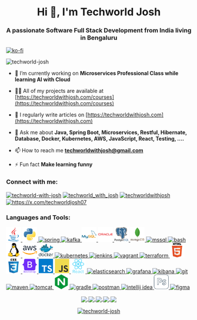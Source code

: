 <h1 align="center">Hi 👋, I'm Techworld Josh</h1>
<h3 align="center">A passionate Software Full Stack Development from India living in Bengaluru</h3> 

[![ko-fi](https://ko-fi.com/img/githubbutton_sm.svg)](https://ko-fi.com/O5O2101QXR)

<p align="left"> <img src="https://komarev.com/ghpvc/?username=techworld-josh&label=Profile%20views&color=0e75b6&style=flat" alt="techworld-josh" /> </p>

- 🔭 I’m currently working on **Microservices Professional Class while learning AI with Cloud**

- 👨‍💻 All of my projects are available at [https://techworldwithjosh.com/courses](https://techworldwithjosh.com/courses)

- 📝 I regularly write articles on [https://techworldwithjosh.com](https://techworldwithjosh.com)

- 💬 Ask me about **Java, Spring Boot, Microservices, Restful, Hibernate, Database, Docker, Kubernetes, AWS, JavaScript, React, Testing, ....**

- 📫 How to reach me **techworldwithjosh@gmail.com**

- ⚡ Fun fact **Make learning funny**

<h3 align="left">Connect with me:</h3>
<p align="left"> <a href="https://linkedin.com/in/techworld-with-josh" target="blank"><img align="center" src="https://raw.githubusercontent.com/rahuldkjain/github-profile-readme-generator/master/src/images/icons/Social/linked-in-alt.svg" alt="techworld-with-josh" height="30" width="40" /></a> <a href="https://instagram.com/techworld_with_josh" target="blank"><img align="center" src="https://raw.githubusercontent.com/rahuldkjain/github-profile-readme-generator/master/src/images/icons/Social/instagram.svg" alt="techworld_with_josh" height="30" width="40" /></a> <a href="https://www.youtube.com/c/techworldwithjosh" target="blank"><img align="center" src="https://raw.githubusercontent.com/rahuldkjain/github-profile-readme-generator/master/src/images/icons/Social/youtube.svg" alt="techworldwithjosh" height="30" width="40" /></a> <a href="https://twitter.com/https://x.com/techworldjosh07" target="blank"><img align="center" src="https://raw.githubusercontent.com/rahuldkjain/github-profile-readme-generator/master/src/images/icons/Social/twitter.svg" alt="https://x.com/techworldjosh07" height="30" width="40" /></a> </p>

<h3 align="left">Languages and Tools:</h3>
<p align="left"> <a href="https://www.java.com" target="_blank" rel="noreferrer"> <img src="https://raw.githubusercontent.com/devicons/devicon/master/icons/java/java-original.svg" alt="java" width="40" height="40"/> </a><a href="https://www.python.org" target="_blank" rel="noreferrer"> <img src="https://raw.githubusercontent.com/devicons/devicon/master/icons/python/python-original.svg" alt="python" width="40" height="40"/> </a> 
<a href="https://spring.io/" target="_blank" rel="noreferrer"> <img src="https://www.vectorlogo.zone/logos/springio/springio-icon.svg" alt="spring" width="40" height="40"/> </a> 
<a href="https://kafka.apache.org/" target="_blank" rel="noreferrer"> <img src="https://www.vectorlogo.zone/logos/apache_kafka/apache_kafka-icon.svg" alt="kafka" width="40" height="40"/> </a> <a href="https://www.mysql.com/" target="_blank" rel="noreferrer"> <img src="https://raw.githubusercontent.com/devicons/devicon/master/icons/mysql/mysql-original-wordmark.svg" alt="mysql" width="40" height="40"/> </a> <a href="https://www.oracle.com/" target="_blank" rel="noreferrer"> <img src="https://raw.githubusercontent.com/devicons/devicon/master/icons/oracle/oracle-original.svg" alt="oracle" width="40" height="40"/> </a> 
<a href="https://www.postgresql.org" target="_blank" rel="noreferrer"> <img src="https://raw.githubusercontent.com/devicons/devicon/master/icons/postgresql/postgresql-original-wordmark.svg" alt="postgresql" width="40" height="40"/> </a> <a href="https://www.mongodb.com/" target="_blank" rel="noreferrer"> <img src="https://raw.githubusercontent.com/devicons/devicon/master/icons/mongodb/mongodb-original-wordmark.svg" alt="mongodb" width="40" height="40"/> </a> 
<a href="https://www.microsoft.com/en-us/sql-server" target="_blank" rel="noreferrer"> <img src="https://www.svgrepo.com/show/303229/microsoft-sql-server-logo.svg" alt="mssql" width="40" height="40"/> </a> <a href="https://www.gnu.org/software/bash/" target="_blank" rel="noreferrer"> <img src="https://www.vectorlogo.zone/logos/gnu_bash/gnu_bash-icon.svg" alt="bash" width="40" height="40"/> </a> <a href="https://www.linux.org/" target="_blank" rel="noreferrer"> <img src="https://raw.githubusercontent.com/devicons/devicon/master/icons/linux/linux-original.svg" alt="linux" width="40" height="40"/> </a> <a href="https://aws.amazon.com" target="_blank" rel="noreferrer"> <img src="https://raw.githubusercontent.com/devicons/devicon/master/icons/amazonwebservices/amazonwebservices-original-wordmark.svg" alt="aws" width="40" height="40"/> </a> 
<a href="https://www.docker.com/" target="_blank" rel="noreferrer"> <img src="https://raw.githubusercontent.com/devicons/devicon/master/icons/docker/docker-original-wordmark.svg" alt="docker" width="40" height="40"/> </a> <a href="https://kubernetes.io" target="_blank" rel="noreferrer"> <img src="https://www.vectorlogo.zone/logos/kubernetes/kubernetes-icon.svg" alt="kubernetes" width="40" height="40"/> </a> <a href="https://www.jenkins.io" target="_blank" rel="noreferrer"> <img src="https://www.vectorlogo.zone/logos/jenkins/jenkins-icon.svg" alt="jenkins" width="40" height="40"/> </a> <a href="https://www.vagrantup.com/" target="_blank" rel="noreferrer"> <img src="https://www.vectorlogo.zone/logos/vagrantup/vagrantup-icon.svg" alt="vagrant" width="40" height="40"/> </a> <a href="https://www.terraform.io/" target="_blank" rel="noreferrer"> <img src="https://www.vectorlogo.zone/logos/terraformio/terraformio-icon.svg" alt="terraform" width="40" height="40"/> </a> <a href="https://www.w3.org/html/" target="_blank" rel="noreferrer"> <img src="https://raw.githubusercontent.com/devicons/devicon/master/icons/html5/html5-original-wordmark.svg" alt="html5" width="40" height="40"/> </a> 
<a href="https://www.w3schools.com/css/" target="_blank" rel="noreferrer"> <img src="https://raw.githubusercontent.com/devicons/devicon/master/icons/css3/css3-original-wordmark.svg" alt="css3" width="40" height="40"/> </a> <a href="https://getbootstrap.com" target="_blank" rel="noreferrer"> <img src="https://raw.githubusercontent.com/devicons/devicon/master/icons/bootstrap/bootstrap-plain-wordmark.svg" alt="bootstrap" width="40" height="40"/> </a> 
<a href="https://www.typescriptlang.org/" target="_blank" rel="noreferrer"> <img src="https://raw.githubusercontent.com/devicons/devicon/master/icons/typescript/typescript-original.svg" alt="typescript" width="40" height="40"/> </a> <a href="https://developer.mozilla.org/en-US/docs/Web/JavaScript" target="_blank" rel="noreferrer"> <img src="https://raw.githubusercontent.com/devicons/devicon/master/icons/javascript/javascript-original.svg" alt="javascript" width="40" height="40"/> </a> <a href="https://reactjs.org/" target="_blank" rel="noreferrer"> <img src="https://raw.githubusercontent.com/devicons/devicon/master/icons/react/react-original-wordmark.svg" alt="react" width="40" height="40"/> </a> <a href="https://www.elastic.co" target="_blank" rel="noreferrer"> <img src="https://www.vectorlogo.zone/logos/elastic/elastic-icon.svg" alt="elasticsearch" width="40" height="40"/> </a> 
<a href="https://grafana.com" target="_blank" rel="noreferrer"> <img src="https://www.vectorlogo.zone/logos/grafana/grafana-icon.svg" alt="grafana" width="40" height="40"/> </a> 
<a href="https://www.elastic.co/kibana" target="_blank" rel="noreferrer"> <img src="https://www.vectorlogo.zone/logos/elasticco_kibana/elasticco_kibana-icon.svg" alt="kibana" width="40" height="40"/> </a> <a href="https://git-scm.com/" target="_blank" rel="noreferrer"> <img src="https://www.vectorlogo.zone/logos/git-scm/git-scm-icon.svg" alt="git" width="40" height="40"/> </a> <a href="https://maven.apache.org/" target="_blank" rel="noreferrer"> <img src="https://www.vectorlogo.zone/logos/apache_maven/apache_maven-icon.svg" alt="maven" width="40" height="40"/> </a> <a href="https://tomcat.apache.org/" target="_blank" rel="noreferrer"> <img src="https://www.vectorlogo.zone/logos/apache_tomcat/apache_tomcat-icon.svg" alt="tomcat" width="40" height="40"/> </a> <a href="https://www.nginx.com" target="_blank" rel="noreferrer"> <img src="https://raw.githubusercontent.com/devicons/devicon/master/icons/nginx/nginx-original.svg" alt="nginx" width="40" height="40"/> </a> <a href="https://gradle.org/" target="_blank" rel="noreferrer"> <img src="https://www.vectorlogo.zone/logos/gradle/gradle-icon.svg" alt="gradle" width="40" height="40"/> </a> <a href="https://postman.com" target="_blank" rel="noreferrer"> <img src="https://www.vectorlogo.zone/logos/getpostman/getpostman-icon.svg" alt="postman" width="40" height="40"/> </a><a href="https://www.jetbrains.com/idea/" target="_blank" rel="noreferrer"> <img src="https://upload.wikimedia.org/wikipedia/commons/9/9c/IntelliJ_IDEA_Icon.svg" alt="intellij idea" width="40" height="40"/> </a> <a href="https://www.photoshop.com/en" target="_blank" rel="noreferrer"> <img src="https://raw.githubusercontent.com/devicons/devicon/master/icons/photoshop/photoshop-line.svg" alt="photoshop" width="40" height="40"/> </a> 
<a href="https://www.figma.com/" target="_blank" rel="noreferrer"> <img src="https://www.vectorlogo.zone/logos/figma/figma-icon.svg" alt="figma" width="40" height="40"/> </a> 
</p>

<div align="center">
<a href="https://github.com/techworld-josh">
<img align="center" src="http://github-profile-summary-cards.vercel.app/api/cards/stats?username=techworld-josh&theme=2077" height="180em" />
<img align="center" src="http://github-profile-summary-cards.vercel.app/api/cards/most-commit-language?username=techworld-josh&theme=2077" height="180em" />
<img align="center" src="http://github-profile-summary-cards.vercel.app/api/cards/repos-per-language?username=techworld-josh&theme=2077" height="180em" />
<img align="center" src="http://github-profile-summary-cards.vercel.app/api/cards/productive-time?username=techworld-josh&theme=2077" height="180em" />
<img align="center" src="http://github-profile-summary-cards.vercel.app/api/cards/profile-details?username=techworld-josh&theme=2077" height="180em" />
</div>

<p style="text-align: center;"><img align="center" src="https://github-readme-streak-stats.herokuapp.com/?user=techworld-josh&" alt="techworld-josh" /></p>

